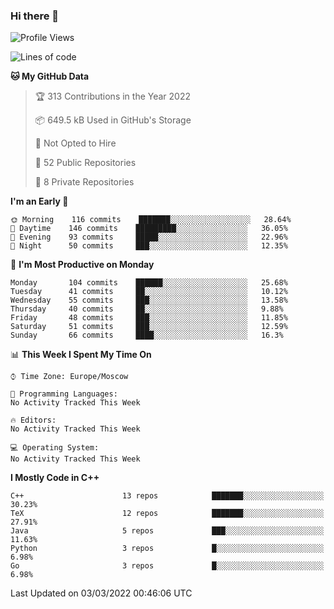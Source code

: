 ### Hi there 👋

<!--
**SemenMartynov/SemenMartynov** is a ✨ _special_ ✨ repository because its `README.md` (this file) appears on your GitHub profile.

Here are some ideas to get you started:

- 🔭 I’m currently working on ...
- 🌱 I’m currently learning ...
- 👯 I’m looking to collaborate on ...
- 🤔 I’m looking for help with ...
- 💬 Ask me about ...
- 📫 How to reach me: ...
- 😄 Pronouns: ...
- ⚡ Fun fact: ...
-->

<!--START_SECTION:waka-->
![Profile Views](http://img.shields.io/badge/Profile%20Views-0-blue)

![Lines of code](https://img.shields.io/badge/From%20Hello%20World%20I%27ve%20Written-2%20Million%20lines%20of%20code-blue)

**🐱 My GitHub Data** 

> 🏆 313 Contributions in the Year 2022
 > 
> 📦 649.5 kB Used in GitHub's Storage 
 > 
> 🚫 Not Opted to Hire
 > 
> 📜 52 Public Repositories 
 > 
> 🔑 8 Private Repositories  
 > 
**I'm an Early 🐤** 

```text
🌞 Morning    116 commits    ███████░░░░░░░░░░░░░░░░░░   28.64% 
🌆 Daytime    146 commits    █████████░░░░░░░░░░░░░░░░   36.05% 
🌃 Evening    93 commits     █████░░░░░░░░░░░░░░░░░░░░   22.96% 
🌙 Night      50 commits     ███░░░░░░░░░░░░░░░░░░░░░░   12.35%

```
📅 **I'm Most Productive on Monday** 

```text
Monday       104 commits    ██████░░░░░░░░░░░░░░░░░░░   25.68% 
Tuesday      41 commits     ██░░░░░░░░░░░░░░░░░░░░░░░   10.12% 
Wednesday    55 commits     ███░░░░░░░░░░░░░░░░░░░░░░   13.58% 
Thursday     40 commits     ██░░░░░░░░░░░░░░░░░░░░░░░   9.88% 
Friday       48 commits     ███░░░░░░░░░░░░░░░░░░░░░░   11.85% 
Saturday     51 commits     ███░░░░░░░░░░░░░░░░░░░░░░   12.59% 
Sunday       66 commits     ████░░░░░░░░░░░░░░░░░░░░░   16.3%

```


📊 **This Week I Spent My Time On** 

```text
⌚︎ Time Zone: Europe/Moscow

💬 Programming Languages: 
No Activity Tracked This Week

🔥 Editors: 
No Activity Tracked This Week

💻 Operating System: 
No Activity Tracked This Week

```

**I Mostly Code in C++** 

```text
C++                      13 repos            ███████░░░░░░░░░░░░░░░░░░   30.23% 
TeX                      12 repos            ███████░░░░░░░░░░░░░░░░░░   27.91% 
Java                     5 repos             ███░░░░░░░░░░░░░░░░░░░░░░   11.63% 
Python                   3 repos             █░░░░░░░░░░░░░░░░░░░░░░░░   6.98% 
Go                       3 repos             █░░░░░░░░░░░░░░░░░░░░░░░░   6.98%

```



 Last Updated on 03/03/2022 00:46:06 UTC
<!--END_SECTION:waka-->